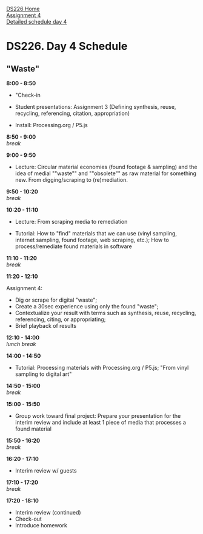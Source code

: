 [DS226 Home](home.md)  
[Assignment 4](assignment4.md)  
[Detailed schedule day 4](ds226-schedule-4.pdf)

# DS226. Day 4 Schedule
## "Waste"



**8:00 - 8:50**  
- "Check-in

- Student presentations: Assignment 3 (Defining synthesis, reuse, recycling, referencing, citation,  appropriation)

- Install: Processing.org / P5.js




**8:50 - 9:00**  
_break_  
  
**9:00 - 9:50**  
- Lecture: Circular material economies (found footage & sampling) and the idea of medial ""waste"" and ""obsolete"" as raw material for something new. From digging/scraping to (re)mediation.  
  
**9:50 - 10:20**  
_break_  
  
**10:20 - 11:10**  
-  Lecture: From scraping media to remediation  

- Tutorial: How to "find" materials that we can use (vinyl sampling, internet sampling, found footage, web scraping, etc.); How to process/remediate found materials in software
  
**11:10 - 11:20**  
_break_  
  
**11:20 - 12:10**  

Assignment 4:
- Dig or scrape for  digital "waste";  
- Create a 30sec experience using only the found "waste";  
- Contextualize your result with terms such as synthesis, reuse, recycling, referencing, citing, or appropriating;  
- Brief playback of results  
  
**12:10 - 14:00**  
_lunch break_  
  
**14:00 - 14:50**  

- Tutorial: Processing materials with Processing.org / P5.js; "From vinyl sampling to digital art"  

  
**14:50 - 15:00**  
_break_  
  
**15:00 - 15:50**  
- Group work toward final project: Prepare your presentation for the interim review and include at least 1 piece of media that processes a found material


  
**15:50 - 16:20**  
_break_  
  
**16:20 - 17:10**  

- Interim review w/ guests
  

   
**17:10 - 17:20**  
_break_  
  
**17:20 - 18:10**  

- Interim review (continued)
- Check-out
- Introduce homework


